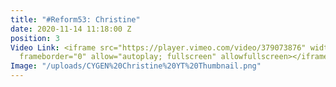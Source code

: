 ```yaml
---
title: "#Reform53: Christine"
date: 2020-11-14 11:18:00 Z
position: 3
Video Link: <iframe src="https://player.vimeo.com/video/379073876" width="640" height="360"
  frameborder="0" allow="autoplay; fullscreen" allowfullscreen></iframe>
Image: "/uploads/CYGEN%20Christine%20YT%20Thumbnail.png"
---
```


